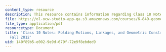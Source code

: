 ```yaml
---
content_type: resource
description: This resource contains information regarding Class 10 Notes, Fall 2012.
file: https://ol-ocw-studio-app-qa.s3.amazonaws.com/courses/6-849-geometric-folding-algorithms-linkages-origami-polyhedra-fall-2012/140f89b5e0029e9d679f72e9f8ebded9_MIT6_849F12_C10.pdf
file_type: application/pdf
resourcetype: Document
title: 'Class 10 Notes: Folding Motions, Linkages, and Geometric Construction, 6.849
  Fall 2012'
uid: 140f89b5-e002-9e9d-679f-72e9f8ebded9
---
```

